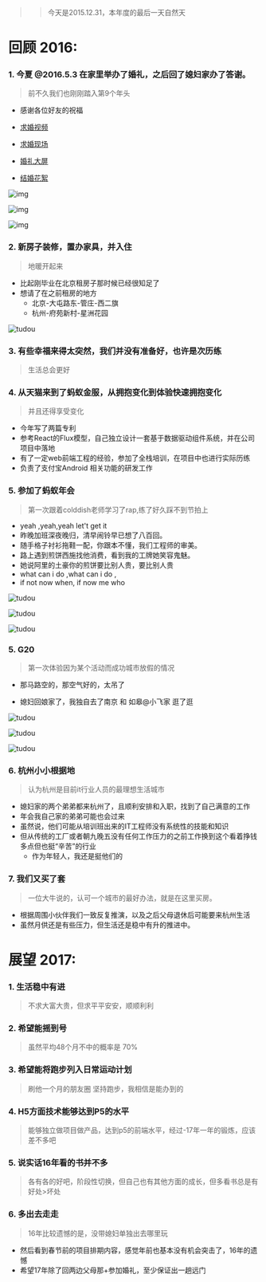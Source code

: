 >> 今天是2015.12.31，本年度的最后一天自然天

# 回顾 2016:

### 1. 今夏 @2016.5.3 在家里举办了婚礼，之后回了媳妇家办了答谢。
> 前不久我们也刚刚踏入第9个年头

* 感谢各位好友的祝福  

* [求婚视频](http://v.youku.com/v_show/id_XNjgzNzg5OTQw.html?from=s1.8-1-1.2&spm=a2h0k.8191407.0.0)

* [求婚现场](http://v.youku.com/v_show/id_XMTQ0MTU0NzIzNg==.html?from=s1.8-1-1.2&spm=a2h0k.8191407.0.0)

* [婚礼大屏](https://pan.baidu.com/s/1sl4J24d)

* [结婚花絮](https://pan.baidu.com/s/1dFoMR5n)

![img](https://github.com/yipengmu/YearStone/blob/master/pics/16/hunli-zhengshu.jpeg)

![img](https://github.com/yipengmu/YearStone/blob/master/pics/16/hunli-1.jpeg)

![img](https://github.com/yipengmu/YearStone/blob/master/pics/16/hunli-2.jpeg)

### 2. 新房子装修，置办家具，并入住

> 地暖开起来

* 比起刚毕业在北京租房子那时候已经很知足了
* 想请了在之前租房的地方
	* 北京-大屯路东-管庄-西二旗
	* 杭州-府苑新村-星洲花园

![tudou](https://github.com/yipengmu/YearStone/blob/master/pics/16/gou.jpeg)

### 3. 有些幸福来得太突然，我们并没有准备好，也许是次历练
> 生活总会更好 

### 4. 从天猫来到了蚂蚁金服，从拥抱变化到体验快速拥抱变化
> 并且还得享受变化

* 今年写了两篇专利
* 参考React的Flux模型，自己独立设计一套基于数据驱动组件系统，并在公司项目中落地
* 有了一定web前端工程的经验，参加了全栈培训，在项目中也进行实际历练
* 负责了支付宝Android 相关功能的研发工作

### 5. 参加了蚂蚁年会
> 第一次跟着colddish老师学习了rap,练了好久踩不到节拍上

* yeah ,yeah,yeah let't get it 
* 昨晚加班深夜晚归，清早闹铃早已想了八百回。
* 随手格子衬衫拖鞋一配，你跟本不懂，我们工程师的审美。
* 路上遇到煎饼西施找他消费，看到我的工牌她笑容鬼魅。
* 她说阿里的土豪你的煎饼要比别人贵，要比别人贵
* what can i do ,what can i do , 
* if not now when, if now me who

![tudou](https://github.com/yipengmu/YearStone/blob/master/pics/16/nianhui-mao.jpeg)

![tudou](https://github.com/yipengmu/YearStone/blob/master/pics/16/nianhui-piao.jpeg)

![tudou](https://github.com/yipengmu/YearStone/blob/master/pics/16/nianhui-qun.jpeg)


### 5. G20 
> 第一次体验因为某个活动而成功城市放假的情况

* 那马路空的，那空气好的，太吊了

* 媳妇回娘家了，我独自去了南京 和 如皋@小飞家 逛了逛

![tudou](https://github.com/yipengmu/YearStone/blob/master/pics/16/g20-2.jpeg)

![tudou](https://github.com/yipengmu/YearStone/blob/master/pics/16/g20-1.jpeg)

![tudou](https://github.com/yipengmu/YearStone/blob/master/pics/16/g20.jpeg)

### 6. 杭州小小根据地
> 认为杭州是目前it行业人员的最理想生活城市

* 媳妇家的两个弟弟都来杭州了，且顺利安排和入职，找到了自己满意的工作
* 年会我自己家的弟弟可能也会过来
* 虽然说，他们可能从培训班出来的IT工程师没有系统性的技能和知识
* 但从传统的工厂或者朝九晚五没有任何工作压力的之前工作换到这个看着挣钱多点但也挺“辛苦”的行业
	* 作为年轻人，我还是挺他们的


### 7. 我们又买了套

> 一位大牛说的，认可一个城市的最好办法，就是在这里买房。

* 根据周围小伙伴我们一致反复推演，以及之后父母退休后可能要来杭州生活
* 虽然月供还是有些压力，但生活还是稳中有升的推进中。

# 展望 2017:

### 1. 生活稳中有进
> 不求大富大贵，但求平平安安，顺顺利利

### 2. 希望能摇到号
> 虽然平均48个月不中的概率是 70%

### 3. 希望能将跑步列入日常运动计划
> 刷他一个月的朋友圈 坚持跑步，我相信是能办到的

### 4. H5方面技术能够达到P5的水平
> 能够独立做项目做产品，达到p5的前端水平，经过-17年一年的锻炼，应该差不多吧

### 5. 说实话16年看的书并不多
> 各有各的好吧，阶段性切换，但自己也有其他方面的成长，但多看书总是有好处>坏处

### 6. 多出去走走
> 16年比较遗憾的是，没带媳妇单独出去哪里玩

* 然后看到春节前的项目排期内容，感觉年前也基本没有机会突击了，16年的遗憾
* 希望17年除了回两边父母那+参加婚礼，至少保证出一趟远门